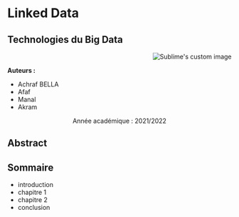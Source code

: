  # Linked Data 
 ## Technologies du Big Data  
 
 <p align="right">
  <img src=  https://user-images.githubusercontent.com/52492864/151979396-11c42b50-c75a-4afa-b701-f95d32b32056.png alt="Sublime's custom image"/>
</p>

 
**Auteurs :**
- Achraf BELLA
- Afaf
- Manal
- Akram 


<p align="center">
Année académique : 2021/2022 
</p>

Abstract
--------



Sommaire
---------

- introduction
- chapitre 1 
- chapitre 2
- conclusion
